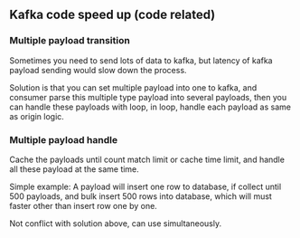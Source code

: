## Kafka code speed up (code related)

### Multiple payload transition

Sometimes you need to send lots of data to kafka, but latency of kafka payload sending would slow down the process.

Solution is that you can set multiple payload into one to kafka, and consumer parse this multiple type payload into several payloads, then you can handle these payloads with loop, in loop, handle each payload as same as origin logic.

### Multiple payload handle

Cache the payloads until count match limit or cache time limit, and handle all these payload at the same time.

Simple example: A payload will insert one row to database, if collect until 500 payloads, and bulk insert 500 rows into database, which will must faster other than insert row one by one.

Not conflict with solution above, can use simultaneously.